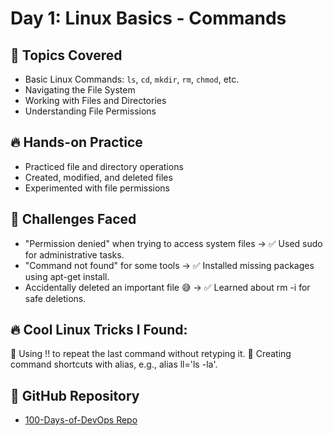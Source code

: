 # Day 1: Linux Basics - Commands

## 📌 Topics Covered
- Basic Linux Commands: `ls`, `cd`, `mkdir`, `rm`, `chmod`, etc.
- Navigating the File System
- Working with Files and Directories
- Understanding File Permissions

## 🔥 Hands-on Practice
- Practiced file and directory operations
- Created, modified, and deleted files
- Experimented with file permissions

## 🚀 Challenges Faced
- "Permission denied" when trying to access system files → ✅ Used sudo for administrative tasks.
- "Command not found" for some tools → ✅ Installed missing packages using apt-get install.
- Accidentally deleted an important file 😅 → ✅ Learned about rm -i for safe deletions.

## 🔥 Cool Linux Tricks I Found:
🚀 Using !! to repeat the last command without retyping it.
🚀 Creating command shortcuts with alias, e.g., alias ll='ls -la'.

## 📂 GitHub Repository
- [100-Days-of-DevOps Repo](https://github.com/someshwarborse/100-Days-of-DevOps)

